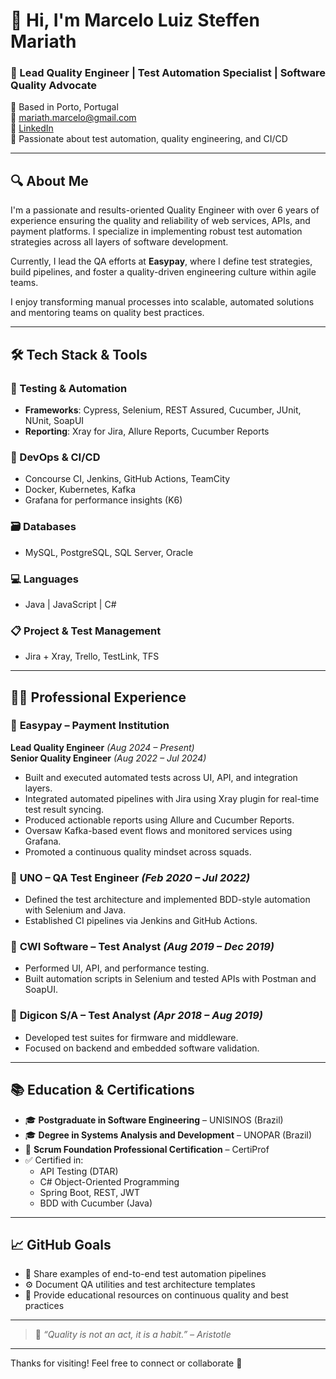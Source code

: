 # 👋 Hi, I'm Marcelo Luiz Steffen Mariath

### 💼 Lead Quality Engineer | Test Automation Specialist | Software Quality Advocate

📍 Based in Porto, Portugal  
📧 mariath.marcelo@gmail.com  
🔗 [LinkedIn](https://www.linkedin.com/in/marcelo-mariath-13a638b0)  
🧪 Passionate about test automation, quality engineering, and CI/CD

---

## 🔍 About Me

I'm a passionate and results-oriented Quality Engineer with over 6 years of experience ensuring the quality and reliability of web services, APIs, and payment platforms. I specialize in implementing robust test automation strategies across all layers of software development.

Currently, I lead the QA efforts at **Easypay**, where I define test strategies, build pipelines, and foster a quality-driven engineering culture within agile teams.

I enjoy transforming manual processes into scalable, automated solutions and mentoring teams on quality best practices.

---

## 🛠 Tech Stack & Tools

### 🧪 Testing & Automation
- **Frameworks**: Cypress, Selenium, REST Assured, Cucumber, JUnit, NUnit, SoapUI
- **Reporting**: Xray for Jira, Allure Reports, Cucumber Reports

### 🧰 DevOps & CI/CD
- Concourse CI, Jenkins, GitHub Actions, TeamCity
- Docker, Kubernetes, Kafka
- Grafana for performance insights (K6)

### 🗃 Databases
- MySQL, PostgreSQL, SQL Server, Oracle

### 💻 Languages
- Java | JavaScript | C#

### 📋 Project & Test Management
- Jira + Xray, Trello, TestLink, TFS

---

## 👨‍💻 Professional Experience

### 🏢 **Easypay – Payment Institution**  
**Lead Quality Engineer** *(Aug 2024 – Present)*  
**Senior Quality Engineer** *(Aug 2022 – Jul 2024)*  
- Built and executed automated tests across UI, API, and integration layers.
- Integrated automated pipelines with Jira using Xray plugin for real-time test result syncing.
- Produced actionable reports using Allure and Cucumber Reports.
- Oversaw Kafka-based event flows and monitored services using Grafana.
- Promoted a continuous quality mindset across squads.

### 🏢 **UNO** – QA Test Engineer *(Feb 2020 – Jul 2022)*  
- Defined the test architecture and implemented BDD-style automation with Selenium and Java.
- Established CI pipelines via Jenkins and GitHub Actions.

### 🏢 **CWI Software** – Test Analyst *(Aug 2019 – Dec 2019)*  
- Performed UI, API, and performance testing.
- Built automation scripts in Selenium and tested APIs with Postman and SoapUI.

### 🏢 **Digicon S/A** – Test Analyst *(Apr 2018 – Aug 2019)*  
- Developed test suites for firmware and middleware.
- Focused on backend and embedded software validation.

---

## 📚 Education & Certifications

- 🎓 **Postgraduate in Software Engineering** – UNISINOS (Brazil)
- 🎓 **Degree in Systems Analysis and Development** – UNOPAR (Brazil)
- 📜 **Scrum Foundation Professional Certification** – CertiProf
- ✅ Certified in:
  - API Testing (DTAR)
  - C# Object-Oriented Programming
  - Spring Boot, REST, JWT
  - BDD with Cucumber (Java)

---

## 📈 GitHub Goals

- 📂 Share examples of end-to-end test automation pipelines
- ⚙️ Document QA utilities and test architecture templates
- 📑 Provide educational resources on continuous quality and best practices

---

> 💬 *“Quality is not an act, it is a habit.” – Aristotle*

---

Thanks for visiting! Feel free to connect or collaborate 🚀
